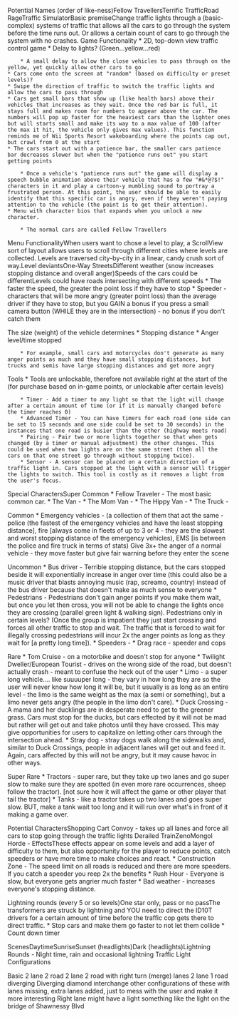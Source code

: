 Potential Names (order of like-ness)Fellow TravellersTerrific TrafficRoad RageTraffic SimulatorBasic premiseChange traffic lights through a (basic-complex) systems of traffic that allows all the cars to go through the system before the time runs out. Or allows a certain count of cars to go through the system with no crashes. Game Functionality 
	* 2D, top-down view traffic control game
	* Delay to lights? (Green...yellow...red)

		* A small delay to allow the close vehicles to pass through on the yellow, yet quickly allow other cars to go
	* Cars come onto the screen at "random" (based on difficulty or preset levels)?
	* Swipe the direction of traffic to switch the traffic lights and allow the cars to pass through
	* Cars get small bars that show up (like health bars) above their vehicles that increases as they wait. Once the red bar is full, it stays full and makes room for numbers to appear above the car. The numbers will pop up faster for the heaviest cars than the lighter ones but will starts small and make its way to a max value of 100 (after the max it hit, the vehicle only gives max values). This function reminds me of Wii Sports Resort wakeboarding where the points cap out, but crawl from 0 at the start
	* The cars start out with a patience bar, the smaller cars patience bar decreases slower but when the "patience runs out" you start getting points

		* Once a vehicle's "patience runs out" the game will display a speech bubble animation above their vehicle that has a few "#&*@?$!" characters in it and play a cartoon-y mumbling sound to portray a frustrated person. At this point, the user should be able to easily identify that this specific car is angry, even if they weren't paying attention to the vehicle (the point is to get their attention).
	* Menu with character bios that expands when you unlock a new character.

		* The normal cars are called Fellow Travellers 

Menu FunctionalityWhen users want to chose a level to play, a ScrollView sort of layout allows users to scroll through different cities where levels are collected. Levels are traversed city-by-city in a linear, candy crush sort of way.Level deviantsOne-Way StreetsDifferent weather (snow increases stopping distance and overall anger)Speeds of the cars could be differentLevels could have roads intersecting with different speeds
	* The faster the speed, the greater the point loss if they have to stop
	* Speeder - characters that will be more angry (greater point loss) than the average driver if they have to stop, but you GAIN a bonus if you press a small camera button (WHILE they are in the intersection) - no bonus if you don't catch them

The size (weight) of the vehicle determines
	* Stopping distance
	* Anger level/time stopped

		* For example, small cars and motorcycles don't generate as many anger points as much and they have small stopping distances, but trucks and semis have large stopping distances and get more angry

Tools
	* Tools are unlockable, therefore not available right at the start of the (for purchase based on in-game points, or unlockable after certain levels)

		* Timer - Add a timer to any light so that the light will change after a certain amount of time (or if it is manually changed before the timer reaches 0)
		* Advanced Timer - You can have timers for each road (one side can be set to 15 seconds and one side could be set to 30 seconds) in the instances that one road is busier than the other (highway meets road)
		* Pairing - Pair two or more lights together so that when gets changed (by a timer or manual adjustment) the other changes. This could be used when two lights are on the same street (then all the cars on that one street go through without stopping twice).
		* Sensor - A sensor can be placed on a certain direction of a traffic light in. Cars stopped at the light with a sensor will trigger the lights to switch. This tool is costly as it removes a light from the user's focus.

Special CharactersSuper Common
	* Fellow Traveler - The most basic common car.
	* The Van - 
	* The Mom Van - 
	* The Hippy Van - 
	* The Truck - 

Common
	* Emergency vehicles - (a collection of them that act the same - police (the fastest of the emergency vehicles and have the least stopping distance], fire [always come in fleets of up to 3 or 4 - they are the slowest and worst stopping distance of the emergency vehicles), EMS [is between the police and fire truck in terms of stats) Give 3x+ the anger of a normal vehicle - they move faster but give fair warning before they enter the scene

Uncommon
	* Bus driver - Terrible stopping distance, but the cars stopped beside it will exponentially increase in anger over time (this could also be a music driver that blasts annoying music (rap, screamo, country) instead of the bus driver because that doesn't make as much sense to everyone
	* Pedestrians - Pedestrians don't gain anger points if you make them wait, but once you let then cross, you will not be able to change the lights once they are crossing (parallel green light & walking sign). Pedestrians only in certain levels? (Once the group is impatient they just start crossing and forces all other traffic to stop and wait. The traffic that is forced to wait for illegally crossing pedestrians will incur 2x the anger points as long as they wait for [a pretty long time]).
	* Speeders - 
	* Drag race - speeder and cops

Rare
	* Tom Cruise - on a motorbike and doesn't stop for anyone
	* Twilight Dweller/European Tourist - drives on the wrong side of the road, but doesn't actually crash - meant to confuse the heck out of the user
	* Limo - a super long vehicle.... like suuuuper long - they vary in how long they are so the user will never know how long it will be, but it usually is as long as an entire level - the limo is the same weight as the max (a semi or something), but a limo never gets angry (the people in the limo don't care).
	* Duck Crossing - A mama and her ducklings are in desperate need to get to the greener grass. Cars must stop for the ducks, but cars effected by it will not be mad but rather will get out and take photos until they have crossed. This may give opportunities for users to capitalize on letting other cars through the intersection ahead.
	* Stray dog - stray dogs walk along the sidewalks and, similar to Duck Crossings, people in adjacent lanes will get out and feed it. Again, cars affected by this will not be angry, but it may cause havoc in other ways.

Super Rare
	* Tractors - super rare, but they take up two lanes and go super slow to make sure they are spotted (in even more rare occurrences, sheep follow the tractor). [not sure how it will affect the game or other player that tail the tractor]
	* Tanks - like a tractor takes up two lanes and goes super slow. BUT, make a tank wait too long and it will run over what's in front of it making a game over.

Potential CharactersShopping Cart Convoy - takes up all lanes and force all cars to stop going through the traffic lights Derailed TrainZenoMongol Horde - EffectsThese effects appear on some levels and add a layer of difficulty to them, but also opportunity for the player to reduce points, catch speeders or have more time to make choices and react.
	* Construction Zone - The speed limit on all roads is reduced and there are more speeders. If you catch a speeder you reep 2x the benefits
	* Rush Hour - Everyone is slow, but everyone gets angrier much faster
	* Bad weather - increases everyone's stopping distance.

Lightning rounds (every 5 or so levels)One star only, pass or no passThe transformers are struck by lightning and YOU need to direct the ID10T drivers for a certain amount of time before the traffic cop gets there to direct traffic.
	* Stop cars and make them go faster to not let them collide
	* Count down timer

ScenesDaytimeSunriseSunset (headlights)Dark (headlights)Lightning Rounds - Night time, rain and occasional lightning
Traffic Light Configurations

Basic 2 lane 2 road
2 lane 2 road with right turn (merge) lanes
2 lane 1 road diverging
Diverging diamond interchange
other configurations of these with lanes missing, extra lanes added, just to mess with the user and make it more interesting
Right lane might have a light something like the light on the bridge of Shawnessy Blvd

